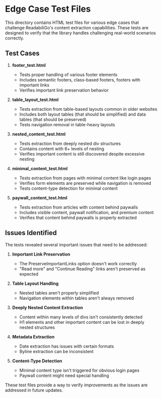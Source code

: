 # Edge Case Test Files

This directory contains HTML test files for various edge cases that challenge ReadabiliGo's content extraction capabilities. These tests are designed to verify that the library handles challenging real-world scenarios correctly.

## Test Cases

1. **footer_test.html**
   - Tests proper handling of various footer elements
   - Includes semantic footers, class-based footers, footers with important links
   - Verifies important link preservation behavior

2. **table_layout_test.html**
   - Tests extraction from table-based layouts common in older websites
   - Includes both layout tables (that should be simplified) and data tables (that should be preserved)
   - Tests navigation removal in table-heavy layouts

3. **nested_content_test.html**
   - Tests extraction from deeply nested div structures
   - Contains content with 6+ levels of nesting
   - Verifies important content is still discovered despite excessive nesting

4. **minimal_content_test.html**
   - Tests extraction from pages with minimal content like login pages
   - Verifies form elements are preserved while navigation is removed
   - Tests content-type detection for minimal content

5. **paywall_content_test.html**
   - Tests extraction from articles with content behind paywalls
   - Includes visible content, paywall notification, and premium content
   - Verifies that content behind paywalls is properly extracted

## Issues Identified

The tests revealed several important issues that need to be addressed:

1. **Important Link Preservation**
   - The PreserveImportantLinks option doesn't work correctly
   - "Read more" and "Continue Reading" links aren't preserved as expected

2. **Table Layout Handling**
   - Nested tables aren't properly simplified
   - Navigation elements within tables aren't always removed

3. **Deeply Nested Content Extraction**
   - Content within many levels of divs isn't consistently detected
   - H1 elements and other important content can be lost in deeply nested structures

4. **Metadata Extraction**
   - Date extraction has issues with certain formats
   - Byline extraction can be inconsistent

5. **Content-Type Detection**
   - Minimal content type isn't triggered for obvious login pages
   - Paywall content might need special handling

These test files provide a way to verify improvements as the issues are addressed in future updates.